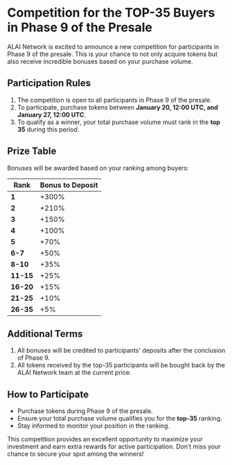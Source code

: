 
# Competition for the TOP-35 Buyers in Phase 9 of the Presale

ALAI Network is excited to announce a new competition for participants in Phase 9 of the presale. This is your chance to not only acquire tokens but also receive incredible bonuses based on your purchase volume.

## Participation Rules

1. The competition is open to all participants in Phase 9 of the presale.
2. To participate, purchase tokens between **January 20, 12:00 UTC, and January 27, 12:00 UTC**.
3. To qualify as a winner, your total purchase volume must rank in the **top 35** during this period.

## Prize Table

Bonuses will be awarded based on your ranking among buyers:

| **Rank**     | **Bonus to Deposit** |
|--------------|-----------------------|
| **1**        | +300%                |
| **2**        | +210%                |
| **3**        | +150%                |
| **4**        | +100%                |
| **5**        | +70%                 |
| **6-7**      | +50%                 |
| **8-10**     | +35%                 |
| **11-15**    | +25%                 |
| **16-20**    | +15%                 |
| **21-25**    | +10%                 |
| **26-35**    | +5%                  |

## Additional Terms

1. All bonuses will be credited to participants' deposits after the conclusion of Phase 9.
2. All tokens received by the top-35 participants will be bought back by the ALAI Network team at the current price.

## How to Participate

- Purchase tokens during Phase 9 of the presale.
- Ensure your total purchase volume qualifies you for the **top-35** ranking.
- Stay informed to monitor your position in the ranking.

This competition provides an excellent opportunity to maximize your investment and earn extra rewards for active participation. Don’t miss your chance to secure your spot among the winners!
